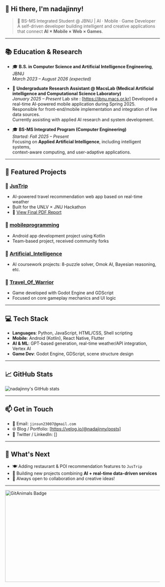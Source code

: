 ## 👋 Hi there, I'm nadajinny!

> 🎯 BS-MS Integrated Student @ JBNU | AI · Mobile · Game Developer  
> A self-driven developer building intelligent and creative applications that connect **AI × Mobile × Web × Games**.

---

## 📚 Education & Research

- 🎓 **B.S. in Computer Science and Artificial Intelligence Engineering**, JBNU  
  _March 2023 – August 2026 (expected)_

- 🧪 **Undergraduate Research Assistant @ MacsLab (Medical Artificial intelligence and Computational Science Laboratory)**  
  _January 2025 – Present_
  Lab site : [https://jbnu.macs.or.kr]
  Developed a real-time AI-powered mobile application during Spring 2025.  
  Responsible for front-end/mobile implementation and integration of live data sources.  
  Currently assisting with applied AI research and system development.

- 🎓 **BS-MS Integrated Program (Computer Engineering)**  
  _Started: Fall 2025 – Present_  
  Focusing on **Applied Artificial Intelligence**, including intelligent systems,  
  context-aware computing, and user-adaptive applications.

---

## 🚀 Featured Projects

### 🔹 [JusTrip](https://github.com/nadajinny/JusTrip)
- AI-powered travel recommendation web app based on real-time weather
- Built for the UNLV × JNU Hackathon  
- 📄 [View Final PDF Report](https://github.com/nadajinny/JusTrip/raw/main/JusTrip_final.pdf)

### 🔹 [mobileprogramming](https://github.com/nadajinny/mobileprogramming)
- Android app development project using Kotlin  
- Team-based project, received community forks

### 🔹 [Artificial_Intelligence](https://github.com/nadajinny/Artificial_Intelligence)
- AI coursework projects: 8-puzzle solver, Omok AI, Bayesian reasoning, etc.

### 🔹 [Travel_Of_Warrior](https://github.com/nadajinny/Travel_Of_Warrior)
- Game developed with Godot Engine and GDScript  
- Focused on core gameplay mechanics and UI logic

---

## 💻 Tech Stack

- **Languages**: Python, JavaScript, HTML/CSS, Shell scripting  
- **Mobile**: Android (Kotlin), React Native, Flutter  
- **AI & ML**: GPT-based generation, real-time weather/API integration, Vertex AI  
- **Game Dev**: Godot Engine, GDScript, scene structure design

---

## 📈 GitHub Stats

![nadajinny's GitHub stats](https://github-readme-stats.vercel.app/api?username=nadajinny&show_icons=true&theme=rose)

---

## 📫 Get in Touch

- 📧 Email: `jinsun23007@gmail.com`  
- 🌐 Blog / Portfolio: [https://velog.io/@nadajinny/posts]
- 💼 Twitter / LinkedIn: []  

---

## 📝 What's Next

- 🍽️ Adding restaurant & POI recommendation features to `JusTrip`  
- 🚧 Building new projects combining **AI + real-time data-driven services**  
- 🤝 Always open to collaboration and creative ideas!

---

<a href="https://www.gitanimals.org/en_US?utm_medium=image&utm_source=nadajinny&utm_content=farm">
  <img
    src="https://render.gitanimals.org/farms/nadajinny"
    width="600"
    height="300"
    alt="GitAnimals Badge"
  />
</a>
